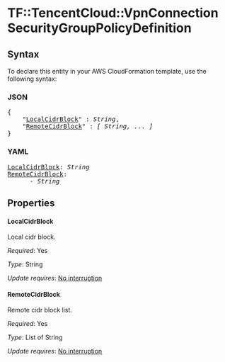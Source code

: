 # TF::TencentCloud::VpnConnection SecurityGroupPolicyDefinition

## Syntax

To declare this entity in your AWS CloudFormation template, use the following syntax:

### JSON

<pre>
{
    "<a href="#localcidrblock" title="LocalCidrBlock">LocalCidrBlock</a>" : <i>String</i>,
    "<a href="#remotecidrblock" title="RemoteCidrBlock">RemoteCidrBlock</a>" : <i>[ String, ... ]</i>
}
</pre>

### YAML

<pre>
<a href="#localcidrblock" title="LocalCidrBlock">LocalCidrBlock</a>: <i>String</i>
<a href="#remotecidrblock" title="RemoteCidrBlock">RemoteCidrBlock</a>: <i>
      - String</i>
</pre>

## Properties

#### LocalCidrBlock

Local cidr block.

_Required_: Yes

_Type_: String

_Update requires_: [No interruption](https://docs.aws.amazon.com/AWSCloudFormation/latest/UserGuide/using-cfn-updating-stacks-update-behaviors.html#update-no-interrupt)

#### RemoteCidrBlock

Remote cidr block list.

_Required_: Yes

_Type_: List of String

_Update requires_: [No interruption](https://docs.aws.amazon.com/AWSCloudFormation/latest/UserGuide/using-cfn-updating-stacks-update-behaviors.html#update-no-interrupt)


